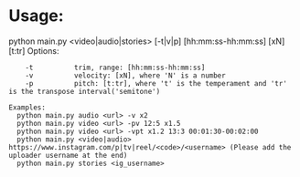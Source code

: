 # Usage:
python main.py <video|audio|stories> <url> [-t|v|p] [hh:mm:ss-hh:mm:ss] [xN] [t:tr]
    Options:
    
        -t          trim, range: [hh:mm:ss-hh:mm:ss]
        -v          velocity: [xN], where 'N' is a number
        -p          pitch: [t:tr], where 't' is the temperament and 'tr' is the transpose interval('semitone')

    Examples:
      python main.py audio <url> -v x2
      python main.py video <url> -pv 12:5 x1.5
      python main.py video <url> -vpt x1.2 13:3 00:01:30-00:02:00
      python main.py <video|audio> https://www.instagram.com/p|tv|reel/<code>/<username> (Please add the uploader username at the end)
      python main.py stories <ig_username>
